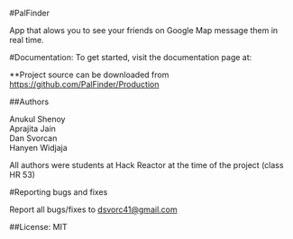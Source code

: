 #PalFinder

App that alows you to see your friends on Google Map message them in real time.

#Documentation:
To get started, visit the documentation page at: 

**Project source can be downloaded from https://github.com/PalFinder/Production

##Authors

Anukul Shenoy  
Aprajita Jain  
Dan Svorcan  
Hanyen Widjaja

All authors were students at Hack Reactor at the time of the project (class HR 53)

#Reporting bugs and fixes  

Report all bugs/fixes to dsvorc41@gmail.com

##License: MIT